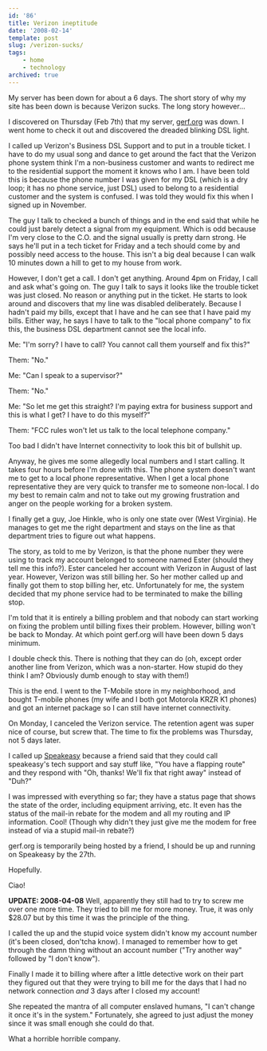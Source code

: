 ```yaml
---
id: '86'
title: Verizon ineptitude
date: '2008-02-14'
template: post
slug: /verizon-sucks/
tags:
    - home
    - technology
archived: true
---
```


My server has been down for about a 6 days. The short story of why my site has
been down is because Verizon sucks. The long story however...

I discovered on Thursday (Feb 7th) that my server,
[gerf.org](http://gerf.org/) was down. I went home to check it out and
discovered the dreaded blinking DSL light.

I called up Verizon's Business DSL Support and to put in a trouble ticket. I
have to do my usual song and dance to get around the fact that the Verizon
phone system think I'm a non-business customer and wants to redirect me to the
residential support the moment it knows who I am. I have been told this is
because the phone number I was given for my DSL (which is a dry loop; it has
no phone service, just DSL) used to belong to a residential customer and the
system is confused. I was told they would fix this when I signed up in
November.<!-- more -->

The guy I talk to checked a bunch of things and in the end said that while he
could just barely detect a signal from my equipment. Which is odd because I'm
very close to the C.O. and the signal usually is pretty darn strong. He says
he'll put in a tech ticket for Friday and a tech should come by and possibly
need access to the house. This isn't a big deal because I can walk 10 minutes
down a hill to get to my house from work.

However, I don't get a call. I don't get anything. Around 4pm on Friday, I
call and ask what's going on. The guy I talk to says it looks like the trouble
ticket was just closed. No reason or anything put in the ticket. He starts to
look around and discovers that my line was disabled deliberately. Because I
hadn't paid my bills, except that I have and he can see that I have paid my
bills. Either way, he says I have to talk to the "local phone company" to fix
this, the business DSL department cannot see the local info.

Me: "I'm sorry? I have to call? You cannot call them yourself and fix this?"

Them: "No."

Me: "Can I speak to a supervisor?"

Them: "No."

Me: "So let me get this straight? I'm paying extra for business support and
this is what I get? I have to do this myself?"

Them: "FCC rules won't let us talk to the local telephone company."

Too bad I didn't have Internet connectivity to look this bit of bullshit up.

Anyway, he gives me some allegedly local numbers and I start calling. It takes
four hours before I'm done with this. The phone system doesn't want me to get
to a local phone representative. When I get a local phone representative they
are very quick to transfer me to someone non-local. I do my best to remain
calm and not to take out my growing frustration and anger on the people
working for a broken system.

I finally get a guy, Joe Hinkle, who is only one state over (West Virginia).
He manages to get me the right department and stays on the line as that
department tries to figure out what happens.

The story, as told to me by Verizon, is that the phone number they were using
to track my account belonged to someone named Ester (should they tell me this
info?). Ester canceled her account with Verizon in August of last year.
However, Verizon was still billing her. So her mother called up and finally
got them to stop billing her, etc. Unfortunately for me, the system decided
that my phone service had to be terminated to make the billing stop.

I'm told that it is entirely a billing problem and that nobody can start
working on fixing the problem until billing fixes their problem. However,
billing won't be back to Monday. At which point gerf.org will have been down 5
days minimum.

I double check this. There is nothing that they can do (oh, except order
another line from Verizon, which was a non-starter. How stupid do they think I
am? Obviously dumb enough to stay with them!)

This is the end. I went to the T-Mobile store in my neighborhood, and bought
T-mobile phones (my wife and I both got Motorola KRZR K1 phones) and got an
internet package so I can still have internet connectivity.

On Monday, I canceled the Verizon service. The retention agent was super nice
of course, but screw that. The time to fix the problems was Thursday, not 5
days later.

I called up [Speakeasy](http://speakeasy.net/) because a friend said that they
could call speakeasy's tech support and say stuff like, "You have a flapping
route" and they respond with "Oh, thanks! We'll fix that right away" instead
of "Duh?"

I was impressed with everything so far; they have a status page that shows the
state of the order, including equipment arriving, etc. It even has the status
of the mail-in rebate for the modem and all my routing and IP information.
Cool! (Though why didn't they just give me the modem for free instead of via a
stupid mail-in rebate?)

gerf.org is temporarily being hosted by a friend, I should be up and running
on Speakeasy by the 27th.

Hopefully.

Ciao!

**UPDATE: 2008-04-08** Well, apparently they still had to try to screw me over
one more time. They tried to bill me for more money. True, it was only \$28.07
but by this time it was the principle of the thing.

I called the up and the stupid voice system didn't know my account number
(it's been closed, don'tcha know). I managed to remember how to get through
the damn thing without an account number ("Try another way" followed by "I
don't know").

Finally I made it to billing where after a little detective work on their part
they figured out that they were trying to bill me for the days that I had no
network connection _and_ 3 days after I closed my account!

She repeated the mantra of all computer enslaved humans, "I can't change it
once it's in the system." Fortunately, she agreed to just adjust the money
since it was small enough she could do that.

What a horrible horrible company.
